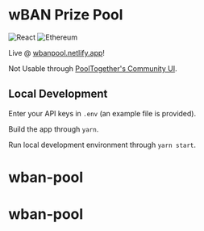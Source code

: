 # wBAN Prize Pool

![React](https://img.shields.io/badge/react-%2320232a.svg?style=for-the-badge&logo=react&logoColor=%2361DAFB)
![Ethereum](https://img.shields.io/badge/Ethereum-3C3C3D?style=for-the-badge&logo=Ethereum&logoColor=white)

Live @ [wbanpool.netlify.app](https://wbanpool.netlify.app)!

Not Usable through [PoolTogether's Community UI](https://community.pooltogether.com/pools/matic/0x2ac049f07d56ed04f84ff80022a71a1a2d8ce19b/home).

## Local Development

Enter your API keys in `.env` (an example file is provided).

Build the app through `yarn`.

Run local development environment through `yarn start`.

# wban-pool
# wban-pool
